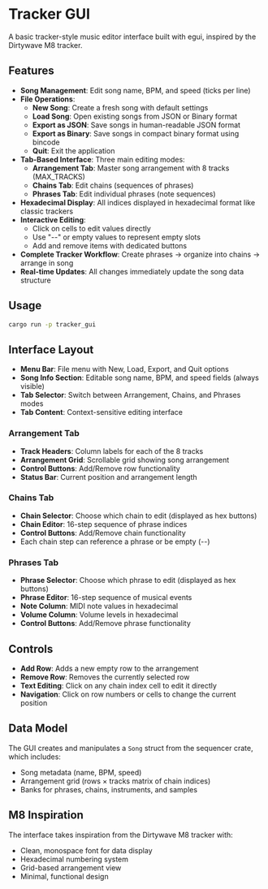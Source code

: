# Tracker GUI

A basic tracker-style music editor interface built with egui, inspired by the Dirtywave M8 tracker.

## Features

- **Song Management**: Edit song name, BPM, and speed (ticks per line)
- **File Operations**:
  - **New Song**: Create a fresh song with default settings
  - **Load Song**: Open existing songs from JSON or Binary format
  - **Export as JSON**: Save songs in human-readable JSON format
  - **Export as Binary**: Save songs in compact binary format using bincode
  - **Quit**: Exit the application
- **Tab-Based Interface**: Three main editing modes:
  - **Arrangement Tab**: Master song arrangement with 8 tracks (MAX_TRACKS)
  - **Chains Tab**: Edit chains (sequences of phrases)
  - **Phrases Tab**: Edit individual phrases (note sequences)
- **Hexadecimal Display**: All indices displayed in hexadecimal format like classic trackers
- **Interactive Editing**: 
  - Click on cells to edit values directly
  - Use "--" or empty values to represent empty slots
  - Add and remove items with dedicated buttons
- **Complete Tracker Workflow**: Create phrases → organize into chains → arrange in song
- **Real-time Updates**: All changes immediately update the song data structure

## Usage

```bash
cargo run -p tracker_gui
```

## Interface Layout

- **Menu Bar**: File menu with New, Load, Export, and Quit options
- **Song Info Section**: Editable song name, BPM, and speed fields (always visible)
- **Tab Selector**: Switch between Arrangement, Chains, and Phrases modes
- **Tab Content**: Context-sensitive editing interface

### Arrangement Tab
- **Track Headers**: Column labels for each of the 8 tracks
- **Arrangement Grid**: Scrollable grid showing song arrangement
- **Control Buttons**: Add/Remove row functionality
- **Status Bar**: Current position and arrangement length

### Chains Tab
- **Chain Selector**: Choose which chain to edit (displayed as hex buttons)
- **Chain Editor**: 16-step sequence of phrase indices
- **Control Buttons**: Add/Remove chain functionality
- Each chain step can reference a phrase or be empty (--)

### Phrases Tab
- **Phrase Selector**: Choose which phrase to edit (displayed as hex buttons)
- **Phrase Editor**: 16-step sequence of musical events
- **Note Column**: MIDI note values in hexadecimal
- **Volume Column**: Volume levels in hexadecimal
- **Control Buttons**: Add/Remove phrase functionality

## Controls

- **Add Row**: Adds a new empty row to the arrangement
- **Remove Row**: Removes the currently selected row
- **Text Editing**: Click on any chain index cell to edit it directly
- **Navigation**: Click on row numbers or cells to change the current position

## Data Model

The GUI creates and manipulates a `Song` struct from the sequencer crate, which includes:
- Song metadata (name, BPM, speed)
- Arrangement grid (rows × tracks matrix of chain indices)
- Banks for phrases, chains, instruments, and samples

## M8 Inspiration

The interface takes inspiration from the Dirtywave M8 tracker with:
- Clean, monospace font for data display
- Hexadecimal numbering system
- Grid-based arrangement view
- Minimal, functional design
